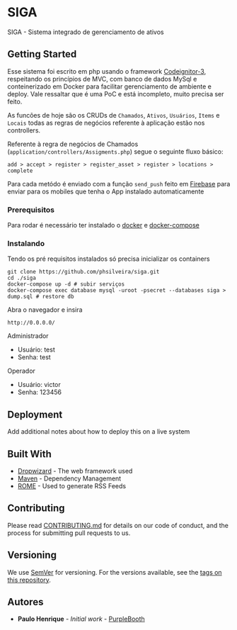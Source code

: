 # SIGA

SIGA - Sistema integrado de gerenciamento de ativos

## Getting Started

Esse sistema foi escrito em php usando o framework [Codeignitor-3](https://codeigniter.com/), respeitando os princípios de MVC, com banco de dados MySql e conteinerizado em Docker para facilitar gerenciamento de ambiente e deploy. Vale ressaltar que é uma PoC e está incompleto, muito precisa ser feito.

As funcões de hoje são os CRUDs de `Chamados`, `Ativos`, `Usuários`, `Items` e `Locais` todas as regras de negócios referente à aplicação estão nos controllers.

Referente à regra de negócios de Chamados (`application/controllers/Assigments.php`) segue o seguinte fluxo básico:

```
add > accept > register > register_asset > register > locations > complete
```

Para cada metódo é enviado com a função `send_push` feito em [Firebase](https://firebase.google.com/) para enviar para os mobiles que tenha o App instalado automaticamente


### Prerequisitos

Para rodar é necessário ter instalado o [docker](https://docs.docker.com/engine/installation/) e [docker-compose](https://docs.docker.com/compose/install/#uninstallation)

### Instalando

Tendo os pré requisitos instalados só precisa inicializar os containers

```
git clone https://github.com/phsilveira/siga.git
cd ./siga
docker-compose up -d # subir serviços
docker-compose exec database mysql -uroot -psecret --databases siga > dump.sql # restore db
```

Abra o navegador e insira

```
http://0.0.0.0/
```

Administrador
- Usuário: test
- Senha: test

Operador
- Usuário: victor
- Senha: 123456


## Deployment

Add additional notes about how to deploy this on a live system

## Built With

* [Dropwizard](http://www.dropwizard.io/1.0.2/docs/) - The web framework used
* [Maven](https://maven.apache.org/) - Dependency Management
* [ROME](https://rometools.github.io/rome/) - Used to generate RSS Feeds

## Contributing

Please read [CONTRIBUTING.md](https://gist.github.com/PurpleBooth/b24679402957c63ec426) for details on our code of conduct, and the process for submitting pull requests to us.

## Versioning

We use [SemVer](http://semver.org/) for versioning. For the versions available, see the [tags on this repository](https://github.com/your/project/tags). 

## Autores

* **Paulo Henrique** - *Initial work* - [PurpleBooth](https://github.com/PurpleBooth)